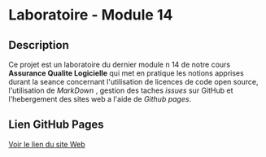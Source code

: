 # Laboratoire - Module 14 
## Description
Ce projet est un laboratoire du dernier module n 14 de notre cours **Assurance Qualite Logicielle** qui met en pratique les notions apprises durant la seance concernant l'utilisation de licences de code open source, l'utilisation de *MarkDown* , gestion des taches *issues* sur GitHub et l'hebergement des sites web a l'aide de *Github pages*.

## Lien GitHub Pages
[Voir le lien du site Web](https://ghofrane-ch.github.io/semaine14-github/)
